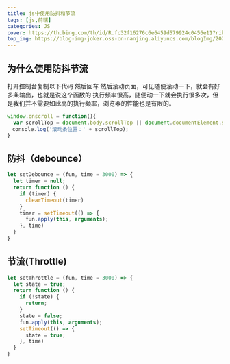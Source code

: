 ```yaml
---
title: js中使用防抖和节流
tags: [js,前端]
categories: JS
cover: https://th.bing.com/th/id/R.fc32f16276c6e6459d579924c0456e11?rik=2K8yVgHO12Is6w&riu=http%3a%2f%2f3.bp.blogspot.com%2f-PTty3CfTGnA%2fTpZOEjTQ_WI%2fAAAAAAAAAeo%2fKeKt_D5X2xo%2fw1200-h630-p-k-nu%2fjs.jpg&ehk=2PrB9111t3zKW%2f42wxMGGN6YYYRN3%2bgtuPOWner1T8M%3d&risl=&pid=ImgRaw&r=0
top_img: https://blog-img-joker.oss-cn-nanjing.aliyuncs.com/blogImg/2022/11/24/14/12171669270661640.webp
---
```


<a name="jaSFv"></a>

## 为什么使用防抖节流

打开控制台复制以下代码 然后回车 然后滚动页面，可见随便滚动一下，就会有好多条输出，也就是说这个函数的
执行频率很高，随便动一下就会执行很多次，但是我们并不需要如此高的执行频率，浏览器的性能也是有限的。

```javascript
window.onscroll = function(){
  var scrollTop = document.body.scrollTop || document.documentElement.scrollTop;
　console.log('滚动条位置：' + scrollTop);
}
```

<a name="ndYib"></a>

## 防抖（debounce）

```javascript
let setDebounce = (fun, time = 3000) => {
  let timer = null;
  return function () {
    if (timer) {
      clearTimeout(timer)
    }
    timer = setTimeout(() => {
      fun.apply(this, arguments);
    }, time)
  }
}
```

<a name="mUwPg"></a>

## 节流(Throttle)

```javascript
let setThrottle = (fun, time = 3000) => {
  let state = true;
  return function () {
    if (!state) {
      return;
    }
    state = false;
    fun.apply(this, arguments);
    setTimeout(() => {
      state = true;
    }, time)
  }
}
```
